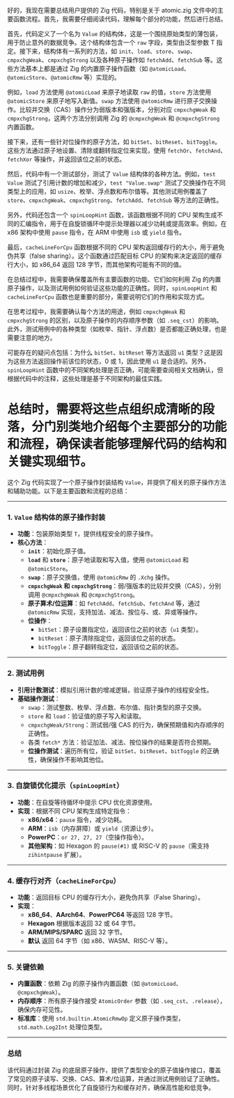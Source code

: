 好的，我现在需要总结用户提供的 Zig 代码，特别是关于 atomic.zig 文件中的主要函数流程。首先，我需要仔细阅读代码，理解每个部分的功能，然后进行总结。

首先，代码定义了一个名为 `Value` 的结构体，这是一个围绕原始类型的薄包装，用于防止意外的数据竞争。这个结构体包含一个 `raw` 字段，类型由泛型参数 T 指定。接下来，结构体有一系列的方法，如 `init`、`load`、`store`、`swap`、`cmpxchgWeak`、`cmpxchgStrong` 以及各种原子操作如 `fetchAdd`、`fetchSub` 等。这些方法基本上都是通过 Zig 的内置原子操作函数（如 `@atomicLoad`、`@atomicStore`、`@atomicRmw` 等）实现的。

例如，`load` 方法使用 `@atomicLoad` 来原子地读取 `raw` 的值，`store` 方法使用 `@atomicStore` 来原子地写入新值。`swap` 方法使用 `@atomicRmw` 进行原子交换操作。比较并交换（CAS）操作分为弱版本和强版本，分别对应 `cmpxchgWeak` 和 `cmpxchgStrong`，这两个方法分别调用 Zig 的 `@cmpxchgWeak` 和 `@cmpxchgStrong` 内置函数。

接下来，还有一些针对位操作的原子方法，如 `bitSet`、`bitReset`、`bitToggle`。这些方法通过原子地设置、清除或翻转指定位来实现，使用 `fetchOr`、`fetchAnd`、`fetchXor` 等操作，并返回该位之前的状态。

然后，代码中有一个测试部分，测试了 `Value` 结构体的各种方法。例如，`test Value` 测试了引用计数的增加和减少，`test "Value.swap"` 测试了交换操作在不同类型上的应用，如 `usize`、枚举、浮点数和布尔值等。其他测试用例覆盖了 `store`、`cmpxchgWeak`、`cmpxchgStrong`、`fetchAdd`、`fetchSub` 等方法的正确性。

另外，代码还包含一个 `spinLoopHint` 函数，该函数根据不同的 CPU 架构生成不同的汇编指令，用于在自旋锁循环中提示处理器以减少功耗或提高效率。例如，在 x86 架构中使用 `pause` 指令，在 ARM 中使用 `isb` 或 `yield` 指令。

最后，`cacheLineForCpu` 函数根据不同的 CPU 架构返回缓存行的大小，用于避免伪共享（false sharing）。这个函数通过匹配目标 CPU 的架构来决定返回的缓存行大小，如 x86_64 返回 128 字节，而其他架构可能有不同的值。

在总结过程中，我需要确保覆盖所有主要函数的功能、它们如何利用 Zig 的内置原子操作，以及测试用例如何验证这些功能的正确性。同时，`spinLoopHint` 和 `cacheLineForCpu` 函数也是重要的部分，需要说明它们的作用和实现方式。

在思考过程中，我需要确认每个方法的用途，例如 `cmpxchgWeak` 和 `cmpxchgStrong` 的区别，以及原子操作的内存顺序参数（如 `.seq_cst`）的影响。此外，测试用例中的各种类型（如枚举、指针、浮点数）是否都能正确处理，也是需要注意的地方。

可能存在的疑问点包括：为什么 `bitSet`、`bitReset` 等方法返回 `u1` 类型？这是因为这些方法返回操作前该位的状态，0 或 1，因此使用 `u1` 是合适的。另外，`spinLoopHint` 函数中的不同架构处理是否正确，可能需要查阅相关文档确认，但根据代码中的注释，这些处理是基于不同架构的最佳实践。

总结时，需要将这些点组织成清晰的段落，分门别类地介绍每个主要部分的功能和流程，确保读者能够理解代码的结构和关键实现细节。
================================================
这个 Zig 代码实现了一个原子操作封装结构 `Value`，并提供了相关的原子操作方法和辅助功能。以下是主要函数和流程的总结：

---

### 1. **`Value` 结构体的原子操作封装**
- **功能**：包装原始类型 `T`，提供线程安全的原子操作。
- **核心方法**：
  - **`init`**：初始化原子值。
  - **`load`** 和 **`store`**：原子地读取和写入值，使用 `@atomicLoad` 和 `@atomicStore`。
  - **`swap`**：原子交换值，使用 `@atomicRmw` 的 `.Xchg` 操作。
  - **`cmpxchgWeak` 和 `cmpxchgStrong`**：弱/强版本的比较并交换（CAS），分别调用 `@cmpxchgWeak` 和 `@cmpxchgStrong`。
  - **原子算术/位运算**：如 `fetchAdd`、`fetchSub`、`fetchAnd` 等，通过 `@atomicRmw` 实现，支持加法、减法、按位与、或、异或等操作。
  - **位操作**：
    - `bitSet`：原子设置指定位，返回该位之前的状态（`u1` 类型）。
    - `bitReset`：原子清除指定位，返回该位之前的状态。
    - `bitToggle`：原子翻转指定位，返回该位之前的状态。

---

### 2. **测试用例**
- **引用计数测试**：模拟引用计数的增减逻辑，验证原子操作的线程安全性。
- **基础操作测试**：
  - `swap`：测试整数、枚举、浮点数、布尔值、指针类型的原子交换。
  - `store` 和 `load`：验证值的原子写入和读取。
  - `cmpxchgWeak/Strong`：测试弱/强 CAS 的行为，确保预期值和内存顺序的正确性。
  - 各类 `fetch*` 方法：验证加法、减法、按位操作的结果是否符合预期。
  - **位操作测试**：遍历所有位，验证 `bitSet`、`bitReset`、`bitToggle` 的正确性，确保操作不影响其他位。

---

### 3. **自旋锁优化提示（`spinLoopHint`）**
- **功能**：在自旋等待循环中提示 CPU 优化资源使用。
- **实现**：根据不同 CPU 架构生成特定指令：
  - **x86/x64**：`pause` 指令，减少功耗。
  - **ARM**：`isb`（内存屏障）或 `yield`（资源让步）。
  - **PowerPC**：`or 27, 27, 27`（空操作指令）。
  - **其他架构**：如 Hexagon 的 `pause(#1)` 或 RISC-V 的 `pause`（需支持 `zihintpause` 扩展）。

---

### 4. **缓存行对齐（`cacheLineForCpu`）**
- **功能**：返回目标 CPU 的缓存行大小，避免伪共享（False Sharing）。
- **实现**：
  - **x86_64**、**AArch64**、**PowerPC64** 等返回 128 字节。
  - **Hexagon** 根据版本返回 32 或 64 字节。
  - **ARM/MIPS/SPARC** 返回 32 字节。
  - **默认** 返回 64 字节（如 x86、WASM、RISC-V 等）。

---

### 5. **关键依赖**
- **内置函数**：依赖 Zig 的原子操作内置函数（如 `@atomicLoad`、`@cmpxchgWeak`）。
- **内存顺序**：所有原子操作接受 `AtomicOrder` 参数（如 `.seq_cst`、`.release`），确保内存可见性。
- **标准库**：使用 `std.builtin.AtomicRmwOp` 定义原子操作类型，`std.math.Log2Int` 处理位类型。

---

### 总结
该代码通过封装 Zig 的底层原子操作，提供了类型安全的原子值操作接口，覆盖了常见的原子读写、交换、CAS、算术/位运算，并通过测试用例验证了正确性。同时，针对多线程场景优化了自旋锁行为和缓存对齐，确保高性能和低竞争。